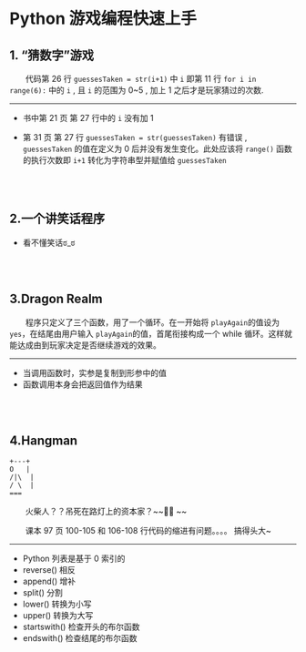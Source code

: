 # Python 游戏编程快速上手

## 1. “猜数字”游戏

&emsp;&emsp;代码第 26 行 `guessesTaken = str(i+1)` 中 `i` 即第 11 行 `for i in range(6):` 中的 `i` , 且 `i` 的范围为 0~5 , 加上 1 之后才是玩家猜过的次数.

----

- 书中第 21 页 第 27 行中的 `i` 没有加 1 

- 第 31 页 第 27 行  `guessesTaken = str(guessesTaken)` 有错误 , `guessesTaken` 的值在定义为 0 后并没有发生变化。此处应该将 `range()` 函数的执行次数即 `i+1` 转化为字符串型并赋值给 `guessesTaken`

<br />
<br />

## 2.一个讲笑话程序

- 看不懂笑话ಠ_ಠ
<br />
<br />

## 3.Dragon Realm

&emsp;&emsp;程序只定义了三个函数，用了一个循环。在一开始将 `playAgain`的值设为 `yes`，在结尾由用户输入 `playAgain`的值，首尾衔接构成一个 while 循环。这样就能达成由到玩家决定是否继续游戏的效果。

---


- 当调用函数时，实参是复制到形参中的值
- 函数调用本身会把返回值作为结果
<br />
<br />

## 4.Hangman
  ```
  +---+
O   |
/|\  |
/ \  |
===
  ```
   &emsp;&emsp;火柴人？？吊死在路灯上的资本家？~~🐶🐶 ~~ 

  &emsp;&emsp;课本 97 页 100-105 和 106-108 行代码的缩进有问题。。。。 搞得头大~


---
 

- Python 列表是基于 0 索引的
- reverse() 相反
- append() 增补
- split() 分割
- lower() 转换为小写
- upper() 转换为大写
- startswith() 检查开头的布尔函数 
- endswith()  检查结尾的布尔函数
